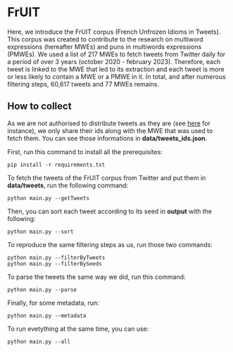 # FrUIT

Here, we introduce the FrUIT corpus (French Unfrozen Idioms in Tweets). This corpus was created to contribute to the research on multiword expressions (hereafter MWEs) and puns in multiwords expressions (PMWEs). We used a list of 217 MWEs to fetch tweets from Twitter daily for a period of over 3 years (october 2020 - february 2023). Therefore, each tweet is linked to the MWE that led to its extraction and each tweet is more or less likely to contain a MWE or a PMWE in it. In total, and after numerous filtering steps, 60,617 tweets and 77 MWEs remains.

## How to collect

As we are not authorised to distribute tweets as they are (see [here](https://www.ucl.ac.uk/data-protection/sites/data-protection/files/using-twitter-research-v1.0.pdf) for instance), we only share their ids along with the MWE that was used to fetch them. You can see those informations in **data/tweets_ids.json**.

First, run this command to install all the prerequisites:

```
pip install -r requirements.txt
```

To fetch the tweets of the FrUIT corpus from Twitter and put them in **data/tweets**, run the following command:

```
python main.py --getTweets
```

Then, you can sort each tweet according to its seed in **output** with the following:

```
python main.py --sort
```

To reproduce the same filtering steps as us, run those two commands:

```
python main.py --filterByTweets
python main.py --filterBySeeds
```

To parse the tweets the same way we did, run this command:

```
python main.py --parse
```

Finally, for some metadata, run:

```
python main.py --metadata
```

To run evetything at the same time, you can use:

```
python main.py --all
```